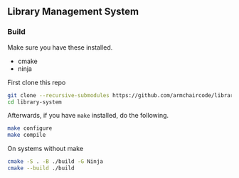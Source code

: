 ## Library Management System

### Build
Make sure you have these installed.
- cmake
- ninja

First clone this repo
```bash
git clone --recursive-submodules https://github.com/armchaircode/library-system.git
cd library-system
```
Afterwards, if you have ```make``` installed, do the following.
```bash
make configure
make compile
```

On systems without make
```bash
cmake -S . -B ./build -G Ninja
cmake --build ./build
```
